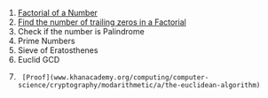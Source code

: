 1.  [Factorial of a Number](factorial.java)
2.  [Find the number of trailing zeros in a Factorial](TrailingZeroes.java)
3.  Check if the number is Palindrome
4.  Prime Numbers
5.  Sieve of Eratosthenes
6.  Euclid GCD
7.      [Proof](www.khanacademy.org/computing/computer-science/cryptography/modarithmetic/a/the-euclidean-algorithm)
